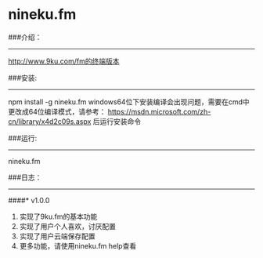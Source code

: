 nineku.fm
=================

###介绍：

----------------------------

http://www.9ku.com/fm的终端版本



###安装:

---------------------------------------

npm install -g nineku.fm
windows64位下安装编译会出现问题，需要在cmd中更改成64位编译模式，请参考：
https://msdn.microsoft.com/zh-cn/library/x4d2c09s.aspx
后运行安装命令

###运行:

---------------------------------

nineku.fm

###日志：

-----------------------------

####* v1.0.0

1. 实现了9ku.fm的基本功能
2. 实现了用户个人喜欢，讨厌配置
3. 实现了用户云端保存配置
4. 更多功能，请使用nineku.fm help查看

